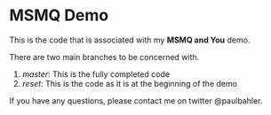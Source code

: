 # MSMQ Demo

This is the code that is associated with my __MSMQ and You__ demo.

There are two main branches to be concerned with.

1. _master_:  This is the fully completed code
2. _reset_:  This is the code as it is at the beginning of the demo

If you have any questions, please contact me on twitter @paulbahler.